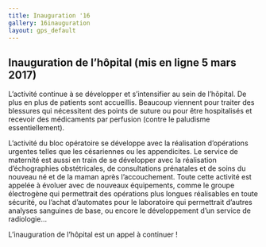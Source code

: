 ```yaml
---
title: Inauguration '16
gallery: 16inauguration
layout: gps_default
---
```


## Inauguration de l’hôpital (mis en ligne 5 mars 2017)

L’activité continue à se développer et s’intensifier au sein de l’hôpital. De plus en plus de patients sont accueillis. Beaucoup viennent pour traiter des blessures qui nécessitent des points de suture ou pour être hospitalisés et recevoir des médicaments par perfusion (contre le paludisme essentiellement).

L’activité du bloc opératoire se développe avec la réalisation d’opérations urgentes telles que les césariennes ou les appendicites. Le service de maternité est aussi en train de se développer avec la réalisation d’échographies obstétricales, de consultations prénatales et de soins du nouveau né et de la maman après l’accouchement. Toute cette activité est appelée à évoluer avec de nouveaux équipements, comme le groupe électrogène qui permettrait des opérations plus longues réalisables en toute sécurité, ou l’achat d’automates pour le laboratoire qui permettrait d’autres analyses sanguines de base, ou encore le développement d’un service de radiologie…


L’inauguration de l’hôpital est un appel à continuer !
